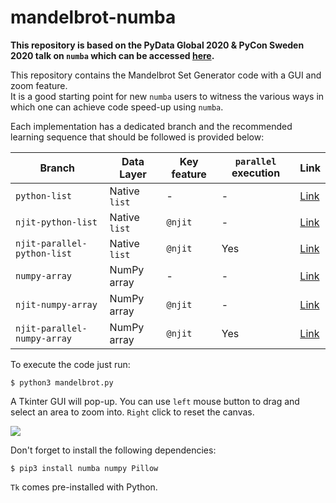 # mandelbrot-numba

**This repository is based on the PyData Global 2020 & PyCon Sweden 2020 talk on `numba` which can be accessed [here](https://realworldpython.guide/pycon-sweden-2020/).**

This repository contains the Mandelbrot Set Generator code with a GUI and zoom feature.  
It is a good starting point for new `numba` users to witness the various ways in which one can achieve code speed-up using `numba`.

Each implementation has a dedicated branch and the recommended learning sequence that should be followed is provided below:

| Branch | Data Layer | Key feature | `parallel` execution | Link |
|--|--|--|--|--|
| `python-list` | Native `list` | - | - | [Link](https://github.com/animator/mandelbrot-numba/tree/python-list) |
| `njit-python-list` | Native `list` | `@njit` | - | [Link](https://github.com/animator/mandelbrot-numba/tree/njit-python-list) |
| `njit-parallel-python-list` | Native `list` | `@njit` | Yes | [Link](https://github.com/animator/mandelbrot-numba/tree/njit-parallel-python-list) |
| `numpy-array` | NumPy array | - | - | [Link](https://github.com/animator/mandelbrot-numba/tree/numpy-array) |
| `njit-numpy-array` | NumPy array | `@njit` | - | [Link](https://github.com/animator/mandelbrot-numba/tree/njit-numpy-array) |
| `njit-parallel-numpy-array` | NumPy array | `@njit` | Yes | [Link](https://github.com/animator/mandelbrot-numba/tree/njit-parallel-numpy-array) |

To execute the code just run:

```
$ python3 mandelbrot.py
```

A Tkinter GUI will pop-up. You can use `left` mouse button to drag and select an area to zoom into. `Right` click to reset the canvas.

![](mandelbrot.gif)

Don't forget to install the following dependencies:

```
$ pip3 install numba numpy Pillow
```

`Tk` comes pre-installed with Python.




